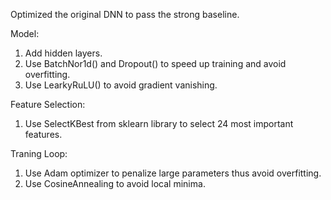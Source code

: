 Optimized the original DNN to pass the strong baseline.

Model:
1. Add hidden layers.
2. Use BatchNor1d() and Dropout() to speed up training and avoid overfitting.
3. Use LearkyRuLU() to avoid gradient vanishing.

Feature Selection:
1. Use SelectKBest from sklearn library to select 24 most important features.

Traning Loop:
1. Use Adam optimizer to penalize large parameters thus avoid overfitting.
2. Use CosineAnnealing to avoid local minima.
